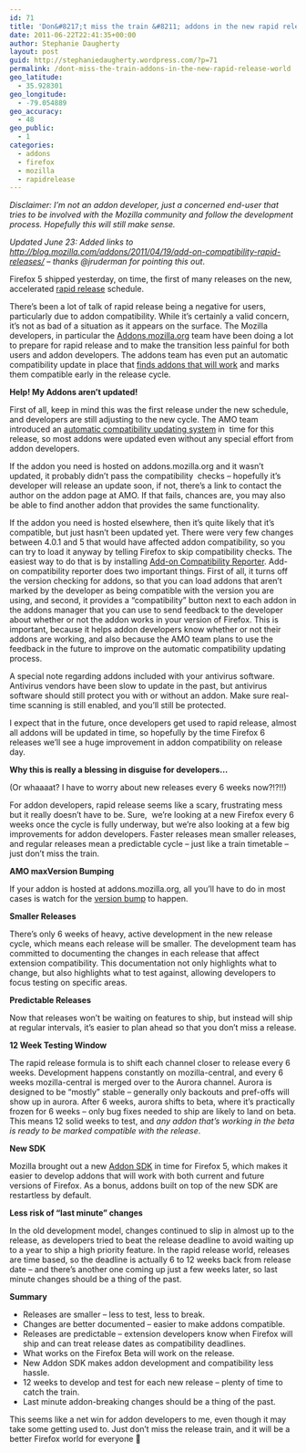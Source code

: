 ```yaml
---
id: 71
title: 'Don&#8217;t miss the train &#8211; addons in the new rapid release world'
date: 2011-06-22T22:41:35+00:00
author: Stephanie Daugherty
layout: post
guid: http://stephaniedaugherty.wordpress.com/?p=71
permalink: /dont-miss-the-train-addons-in-the-new-rapid-release-world
geo_latitude:
  - 35.928301
geo_longitude:
  - -79.054889
geo_accuracy:
  - 48
geo_public:
  - 1
categories:
  - addons
  - firefox
  - mozilla
  - rapidrelease
---
```

_Disclaimer: I&#8217;m not an addon developer, just a concerned end-user that tries to be involved with the Mozilla community and follow the development process. Hopefully this will still make sense._

_Updated June 23: Added links to http://blog.mozilla.com/addons/2011/04/19/add-on-compatibility-rapid-releases/ &#8211; thanks @jruderman for pointing this out_.

Firefox 5 shipped yesterday, on time, the first of many releases on the new, accelerated [rapid release](http://blog.mozilla.com/blog/2011/04/13/new-channels-for-firefox-rapid-releases/ "New Channels for Firefox Rapid Releases") schedule.

There&#8217;s been a lot of talk of rapid release being a negative for users, particularly due to addon compatibility. While it&#8217;s certainly a valid concern, it&#8217;s not as bad of a situation as it appears on the surface. The Mozilla developers, in particular the [Addons.mozilla.org](http://addons.mozilla.org "Mozilla Addons") team have been doing a lot to prepare for rapid release and to make the transition less painful for both users and addon developers. The addons team has even put an automatic compatibility update in place that [finds addons that will work](http://blog.mozilla.com/addons/2011/04/19/add-on-compatibility-rapid-releases/) and marks them compatible early in the release cycle.

<!--more-->

**Help! My Addons aren&#8217;t updated!**

First of all, keep in mind this was the first release under the new schedule, and developers are still adjusting to the new cycle. The AMO team introduced an <a href="http://blog.mozilla.com/addons/2011/04/19/add-on-compatibility-rapid-releases/" target="_blank">automatic compatibility updating system</a> in  time for this release, so most addons were updated even without any special effort from addon developers.

If the addon you need is hosted on addons.mozilla.org and it wasn&#8217;t updated, it probably didn&#8217;t pass the compatibility  checks &#8211; hopefully it&#8217;s developer will release an update soon, if not, there&#8217;s a link to contact the author on the addon page at AMO. If that fails, chances are, you may also be able to find another addon that provides the same functionality.

If the addon you need is hosted elsewhere, then it&#8217;s quite likely that it&#8217;s compatible, but just hasn&#8217;t been updated yet. There were very few changes between 4.0.1 and 5 that would have affected addon compatibility, so you can try to load it anyway by telling Firefox to skip compatibility checks. The easiest way to do that is by installing [Add-on Compatibility Reporter](https://addons.mozilla.org/en-US/firefox/addon/add-on-compatibility-reporter/ "Add-on Compatibility Reporter"). Add-on compatibility reporter does two important things. First of all, it turns off the version checking for addons, so that you can load addons that aren&#8217;t marked by the developer as being compatible with the version you are using, and second, it provides a &#8220;compatibility&#8221; button next to each addon in the addons manager that you can use to send feedback to the developer about whether or not the addon works in your version of Firefox. This is important, because it helps addon developers know whether or not their addons are working, and also because the AMO team plans to use the feedback in the future to improve on the automatic compatibility updating process.

A special note regarding addons included with your antivirus software. Antivirus vendors have been slow to update in the past, but antivirus software should still protect you with or without an addon. Make sure real-time scanning is still enabled, and you&#8217;ll still be protected.

I expect that in the future, once developers get used to rapid release, almost all addons will be updated in time, so hopefully by the time Firefox 6 releases we&#8217;ll see a huge improvement in addon compatibility on release day.

**Why this is really a blessing in disguise for developers&#8230;**

(Or whaaaat? I have to worry about new releases every 6 weeks now?!?!!)

For addon developers, rapid release seems like a scary, frustrating mess but it really doesn&#8217;t have to be. Sure,  we&#8217;re looking at a new Firefox every 6 weeks once the cycle is fully underway, but we&#8217;re also looking at a few big improvements for addon developers. Faster releases mean smaller releases, and regular releases mean a predictable cycle &#8211; just like a train timetable &#8211; just don&#8217;t miss the train.

**AMO maxVersion Bumping**

If your addon is hosted at addons.mozilla.org, all you&#8217;ll have to do in most cases is watch for the <a href="http://blog.mozilla.com/addons/2011/04/19/add-on-compatibility-rapid-releases/" target="_blank">version bump</a> to happen.

**Smaller Releases**

There&#8217;s only 6 weeks of heavy, active development in the new release cycle, which means each release will be smaller. The development team has committed to documenting the changes in each release that affect extension compatibility. This documentation not only highlights what to change, but also highlights what to test against, allowing developers to focus testing on specific areas.

**Predictable Releases**

Now that releases won&#8217;t be waiting on features to ship, but instead will ship at regular intervals, it&#8217;s easier to plan ahead so that you don&#8217;t miss a release.

**12 Week Testing Window**

The rapid release formula is to shift each channel closer to release every 6 weeks. Development happens constantly on mozilla-central, and every 6 weeks mozilla-central is merged over to the Aurora channel. Aurora is designed to be &#8220;mostly&#8221; stable &#8211; generally only backouts and pref-offs will show up in aurora. After 6 weeks, aurora shifts to beta, where it&#8217;s practically frozen for 6 weeks &#8211; only bug fixes needed to ship are likely to land on beta. This means 12 solid weeks to test, and _any addon that&#8217;s working in the beta is ready to be marked compatible with the release_.

**New SDK**

Mozilla brought out a new [Addon SDK](https://addons.mozilla.org/en-US/developers/builder) in time for Firefox 5, which makes it easier to develop addons that will work with both current and future versions of Firefox. As a bonus, addons built on top of the new SDK are restartless by default.

**Less risk of &#8220;last minute&#8221; changes**

In the old development model, changes continued to slip in almost up to the release, as developers tried to beat the release deadline to avoid waiting up to a year to ship a high priority feature. In the rapid release world, releases are time based, so the deadline is actually 6 to 12 weeks back from release date &#8211; and there&#8217;s another one coming up just a few weeks later, so last minute changes should be a thing of the past.

**Summary**

  * Releases are smaller &#8211; less to test, less to break.
  * Changes are better documented &#8211; easier to make addons compatible.
  * Releases are predictable &#8211; extension developers know when Firefox will ship and can treat release dates as compatibility deadlines.
  * What works on the Firefox Beta will work on the release.
  * New Addon SDK makes addon development and compatibility less hassle.
  * 12 weeks to develop and test for each new release &#8211; plenty of time to catch the train.
  * Last minute addon-breaking changes should be a thing of the past.

This seems like a net win for addon developers to me, even though it may take some getting used to. Just don&#8217;t miss the release train, and it will be a better Firefox world for everyone 🙂